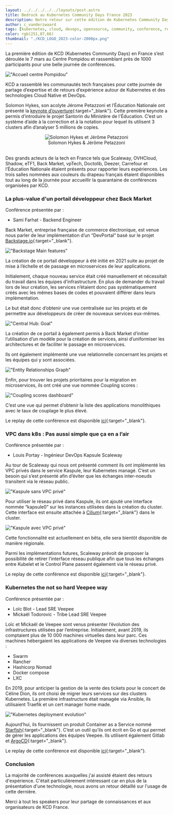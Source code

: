 ```yaml
---
layout: ../../../../../layouts/post.astro
title: Bedrock au Kubernetes Community Days France 2023
description: Notre retour sur cette édition de Kubernetes Community Days en France
author: c_vanderzwaard
tags: [kubernetes, cloud, devops, opensource, community, conference, rex]
color: rgb(251,87,66)
thumbnail: "./KCD_LOGO_2023-color-2000px.png"
---
```


La première édition de KCD (Kubernetes Community Days) en France s’est déroulée le 7 mars au Centre Pompidou et rassemblant près de 1000 participants pour une belle journée de conférences.

!["Accueil centre Pompidou"](centre-pompidou.png)

KCD a rassemblé les communautés tech françaises pour cette journée de partage d’expertise et de retours d’expérience autour de Kubernetes et des technologies Cloud Native et DevOps.

Solomon Hykes, son acolyte Jérome Petazzoni et l’Éducation Nationale ont présenté la [keynote d’ouverture](https://www.youtube.com/watch?v=OKIehz7p4ug){:target="_blank"}.
Cette première keynote a permis d’introduire le projet Santorin du Ministère de l'Éducation. C’est un système d’aide à la correction et à la notation pour lequel ils utilisent 3 clusters afin d’analyser 5 millions de copies.

<center>
  <img alt="Solomon Hykes et Jérôme Petazzoni" src="./2023-kcd-france/keynote.png">
</center>
<center>Solomon Hykes & Jérôme Petazzoni</center>
<br>

Des grands acteurs de la tech en France tels que Scaleway, OVHCloud, Shadow, eTF1, Back Market, vpTech, Doctolib, Deezer, Carrefour et l’Éducation Nationale étaient présents pour rapporter leurs expériences. 
Les trois salles nommées aux couleurs du drapeau français étaient disponibles tout au long de la journée pour accueillir la quarantaine de conférences organisées par KCD.

### La plus-value d'un portail développeur chez Back Market <a name="BackMarket"></a>

Conférence présentée par :

* Sami Farhat - Backend Engineer

Back Market, entreprise française de commerce électronique, est venue nous parler de leur implémentation 
d’un “DevPortal” basé sur le projet [Backstage.io](https://backstage.io/){:target="_blank"}.

!["Backstage Main features"](backmarket-devportal-1.jpg)

La création de ce portail développeur à été initié en 2021 suite au projet de mise à l’échelle et de passage en microservices de leur applications.

Initialement, chaque nouveau service était créé manuellement et nécessitait du travail dans les équipes d’infrastructure.
En plus de demander du travail lors de leur création, les services n’étaient donc pas systématiquement créés avec les mêmes bases de codes et pouvaient différer dans leurs implémentation.

Le but était donc d’obtenir une vue centralisée sur les projets et de permettre aux développeurs de créer de nouveaux services eux-mêmes.

!["Central Hub: Goal"](backmarket-devportal-2.jpg)

La création de ce portail à également permis à Back Market d’initier l’utilisation d’un modèle pour la création de services, ainsi d’uniformiser les architectures et de faciliter le passage en microservices.

Ils ont également implémenté une vue relationnelle concernant les projets et les équipes qui y sont associées.

!["Entity Relationships Graph"](backmarket-devportal-3.jpg)

Enfin, pour trouver les projets prioritaires pour la migration en microservices, ils ont créé une vue nommée Coupling scores :

!["Coupling scores dashboard"](backmarket-devportal-4.jpg)

C’est une vue qui permet d’obtenir la liste des applications monolithiques avec le taux de couplage le plus élevé.

Le replay de cette conférence est disponible [ici](https://www.youtube.com/watch?v=2XghfHsbRtw){:target="_blank"}.

### VPC dans k8s : Pas aussi simple que ça en a l’air <a name="Scaleway"></a>

Conférence présentée par : 

* Louis Portay - Ingénieur DevOps Kapsule Scaleway

Au tour de Scaleway qui nous ont présenté comment ils ont implémenté les VPC privés dans le service Kaspule, leur Kubernetes managé.
C’est un besoin qui s’est présenté afin d’éviter que les échanges inter-noeuds transitent via le réseau public.

!["Kaspule sans VPC privé"](scaleway-vpc-1.jpg)

Pour utiliser le réseau privé dans Kaspule, ils ont ajouté une interface nommée “kapsule0” sur les instances utilisées dans la création du cluster. Cette interface est ensuite attachée à [Cilium](https://cilium.io/){:target="_blank"} dans le cluster.

!["Kaspule avec VPC privé"](scaleway-vpc-2.jpg)

Cette fonctionnalité est actuellement en bêta, elle sera bientôt disponible de manière régionale.

Parmi les implémentations futures, Scaleway prévoit de proposer la possibilité de retirer l’interface réseau publique afin que tous les échanges entre Kubelet et le Control Plane passent également via le réseau privé.

Le replay de cette conférence est disponible [ici](https://www.youtube.com/watch?v=FobnKozk2Z8){:target="_blank"}.

### Kubernetes the not so hard Veepee way <a name="Veepee"></a>

Conférence présentée par :

* Loïc Blot - Lead SRE Veepee
* Mickaël Todorovic - Tribe Lead SRE Veepee

Loïc et Mickaël de Veepee sont venus présenter l’évolution des infrastructures utilisées par l’entreprise.
Initialement, avant 2019, ils comptaient plus de 10 000 machines virtuelles dans leur parc.
Ces machines hébergaient les applications de Veepee via diverses technologies :
* Swarm
* Rancher
* Hashicorp Nomad
* Docker compose
* LXC

En 2019, pour anticiper la gestion de la vente des tickets pour le concert de Céline Dion, ils ont choisi de migrer leurs services sur des clusters Kubernetes.
La première infrastructure était managée via Ansible, ils utilisaient Traefik et un cert manager home made.

!["Kubernetes deployment evolution"](veepee-1.jpg)

Aujourd’hui, ils fournissent un produit Container as a Service nommé [Starfish](https://medium.com/vptech/standardized-deployment-at-vptech-7ebf8b8c6a1b){:target="_blank"}. C’est un outil qu’ils ont écrit en Go et qui permet de gérer les applications des équipes Veepee. Ils utilisent également Gitlab et [ArgoCD](https://argoproj.github.io/cd/){:target="_blank"}.

Le replay de cette conférence est disponible [ici](https://www.youtube.com/watch?v=vD8bVD7-iZo){:target="_blank"}.

### Conclusion

La majorité de conférences auxquelles j'ai assisté étaient des retours d'expérience. C'était particulièrement intéressant car en plus de la présentation d'une technologie, nous avons un retour détaillé sur l'usage de cette dernière.

Merci à tout les speakers pour leur partage de connaissances et aux organisateurs de KCD France.
